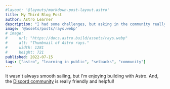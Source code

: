 ```yaml
---
#layout: '@layouts/markdown-post-layout.astro'
title: My Third Blog Post
author: Astro Learner
description: "I had some challenges, but asking in the community really helped!"
image: '@assets/posts/rays.webp'
# image:
#     url: "https://docs.astro.build/assets/rays.webp"
#     alt: "Thumbnail of Astro rays."
#     width: 1281
#     height: 721
published: 2022-07-15
tags: ["astro", "learning in public", "setbacks", "community"]
---
```

It wasn't always smooth sailing, but I'm enjoying building with Astro. And, the [Discord community](https://astro.build/chat) is really friendly and helpful!
